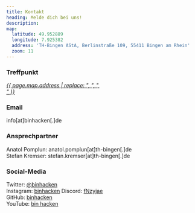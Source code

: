 ```yaml
---
title: Kontakt
heading: Melde dich bei uns!
description:
map:
  latitude: 49.952889
  longitude: 7.925382
  address: 'TH-Bingen AStA, Berlinstraße 109, 55411 Bingen am Rhein'
  zoom: 11
---
```


### Treffpunkt
<address>
  <a target="_blank" href="https://goo.gl/maps/xZpQTx883Tz">{{ page.map.address | replace: ", ", ", <br>" }}</a>
</address>  

### Email
<a>info[at]binhacken[.]de</a>  

### Ansprechpartner
Anatol Pomplun: <a>anatol.pomplun[at]th-bingen[.]de</a>  
Stefan Kremser: <a>stefan.kremser[at]th-bingen[.]de</a>  

### Social-Media
Twitter: [@binhacken](https://twitter.com/binhacken)  
Instagram: [binhacken](https://www.instagram.com/binhacken/)
Discord: [fNzyjae](https://discordapp.com/invite/fNzyjae)  
GitHub: [binhacken](http://github.com/binhacken)  
YouTube: [bin hacken](https://www.youtube.com/channel/UCXSOejhhXH23-J42QeHmcVA)  
